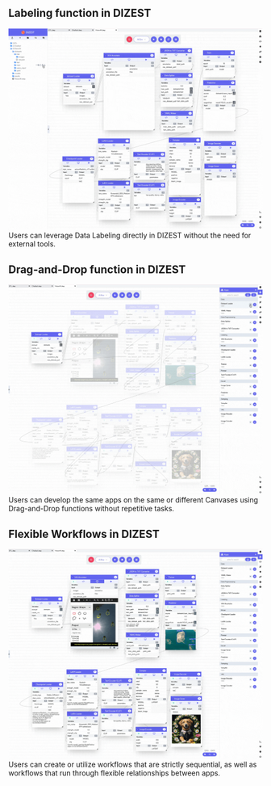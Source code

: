 ## Labeling function in DIZEST
![screenshot](./screenshots/2x_DIZEST_Labeling_short.gif)
Users can leverage Data Labeling directly in DIZEST without the need for external tools.


## Drag-and-Drop function in DIZEST
![screenshot](./screenshots/2x_DIZEST_example3.gif)
Users can develop the same apps on the same or different Canvases using Drag-and-Drop functions without repetitive tasks.


## Flexible Workflows in DIZEST
![screenshot](./screenshots/2x_DIZEST_example4.gif)
Users can create or utilize workflows that are strictly sequential, as well as workflows that run through flexible relationships between apps. 